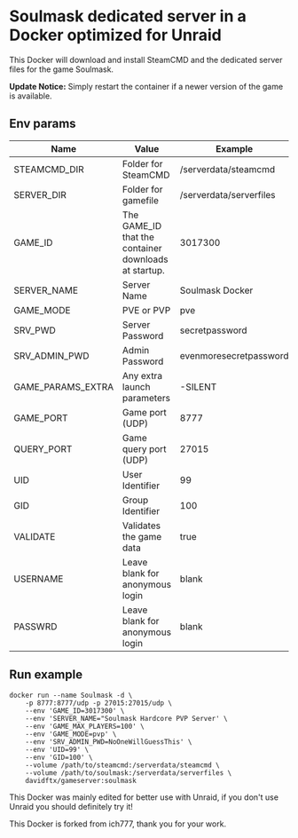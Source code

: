 # Soulmask dedicated server in a Docker optimized for Unraid
This Docker will download and install SteamCMD and the dedicated server files for the game Soulmask.

**Update Notice:** Simply restart the container if a newer version of the game is available.

## Env params
| Name | Value | Example |
| --- | --- | --- |
| STEAMCMD_DIR | Folder for SteamCMD | /serverdata/steamcmd |
| SERVER_DIR | Folder for gamefile | /serverdata/serverfiles |
| GAME_ID | The GAME_ID that the container downloads at startup. | 3017300 |
| SERVER_NAME | Server Name | Soulmask Docker |
| GAME_MODE | PVE or PVP | pve |
| SRV_PWD | Server Password | secretpassword |
| SRV_ADMIN_PWD | Admin Password | evenmoresecretpassword |
| GAME_PARAMS_EXTRA | Any extra launch parameters | -SILENT |
| GAME_PORT | Game port (UDP) | 8777 |
| QUERY_PORT | Game query port (UDP) | 27015 |
| UID | User Identifier | 99 |
| GID | Group Identifier | 100 |
| VALIDATE | Validates the game data | true |
| USERNAME | Leave blank for anonymous login | blank |
| PASSWRD | Leave blank for anonymous login | blank |

## Run example
```
docker run --name Soulmask -d \
	-p 8777:8777/udp -p 27015:27015/udp \
	--env 'GAME_ID=3017300' \
	--env 'SERVER_NAME="Soulmask Hardcore PVP Server' \
	--env 'GAME_MAX_PLAYERS=100' \
	--env 'GAME_MODE=pvp' \
	--env 'SRV_ADMIN_PWD=NoOneWillGuessThis' \
	--env 'UID=99' \
	--env 'GID=100' \
	--volume /path/to/steamcmd:/serverdata/steamcmd \
	--volume /path/to/soulmask:/serverdata/serverfiles \
	davidftx/gameserver:soulmask
```

This Docker was mainly edited for better use with Unraid, if you don't use Unraid you should definitely try it!

This Docker is forked from ich777, thank you for your work.
